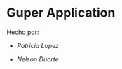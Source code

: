 **Guper Application**
====================================

Hecho por:


* *Patricia Lopez*

* *Nelson Duarte*

